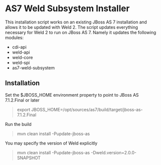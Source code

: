 AS7 Weld Subsystem Installer
============================

This installation script works on an existing JBoss AS 7 installation and allows it to be updated with Weld 2. 
The script updates everything necessary for Weld 2 to run on JBoss AS 7. Namely it updates the following modules: 
* cdi-api
* weld-api
* weld-core
* weld-spi
* as7-weld-subsystem

Installation
------------

Set the $JBOSS_HOME environment property to point to JBoss AS 7.1.2.Final or later

> export JBOSS_HOME=/opt/sources/as7/build/target/jboss-as-7.1.2.Final

Run the build

> mvn clean install -Pupdate-jboss-as

You may specify the version of Weld explicitly

> mvn clean install -Pupdate-jboss-as -Dweld.version=2.0.0-SNAPSHOT